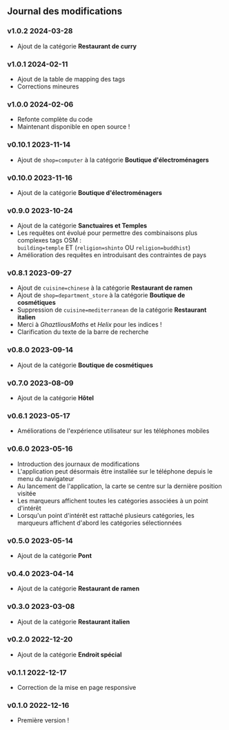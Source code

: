 ## Journal des modifications

### v1.0.2 <time>2024-03-28</time>

- Ajout de la catégorie **Restaurant de curry**

### v1.0.1 <time>2024-02-11</time>

- Ajout de la table de mapping des tags
- Corrections mineures

### v1.0.0 <time>2024-02-06</time>

- Refonte complète du code
- Maintenant disponible en open source&nbsp;!

### v0.10.1 <time>2023-11-14</time>

- Ajout de `shop=computer` à la catégorie **Boutique d'électroménagers**

### v0.10.0 <time>2023-11-16</time>

- Ajout de la catégorie **Boutique d'électroménagers**

### v0.9.0 <time>2023-10-24</time>

- Ajout de la catégorie **Sanctuaires et Temples**
- Les requêtes ont évolué pour permettre des combinaisons plus complexes tags OSM&nbsp;:<br> `building=temple` ET (`religion=shinto` OU `religion=buddhist`)
- Amélioration des requêtes en introduisant des contraintes de pays

### v0.8.1 <time>2023-09-27</time>

- Ajout de `cuisine=chinese` à la catégorie **Restaurant de ramen**
- Ajout de `shop=department_store` à la catégorie **Boutique de cosmétiques**
- Suppression de `cuisine=mediterranean` de la catégorie **Restaurant italien**
- Merci à _GhaztliousMoths_ et _Helix_ pour les indices&nbsp;!
- Clarification du texte de la barre de recherche

### v0.8.0 <time>2023-09-14</time>

- Ajout de la catégorie **Boutique de cosmétiques**

### v0.7.0 <time>2023-08-09</time>

- Ajout de la catégorie **Hôtel**

### v0.6.1 <time>2023-05-17</time>

- Améliorations de l'expérience utilisateur sur les téléphones mobiles

### v0.6.0 <time>2023-05-16</time>

- Introduction des journaux de modifications
- L'application peut désormais être installée sur le téléphone depuis le menu du navigateur
- Au lancement de l'application, la carte se centre sur la dernière position visitée
- Les marqueurs affichent toutes les catégories associées à un point d'intérêt
- Lorsqu'un point d'intérêt est rattaché plusieurs catégories, les marqueurs affichent d'abord les catégories sélectionnées

### v0.5.0 <time>2023-05-14</time>

- Ajout de la catégorie **Pont**

### v0.4.0 <time>2023-04-14</time>

- Ajout de la catégorie **Restaurant de ramen**

### v0.3.0 <time>2023-03-08</time>

- Ajout de la catégorie **Restaurant italien**

### v0.2.0 <time>2022-12-20</time>

- Ajout de la catégorie **Endroit spécial**

### v0.1.1 <time>2022-12-17</time>

- Correction de la mise en page responsive

### v0.1.0 <time>2022-12-16</time>

- Première version&nbsp;!

